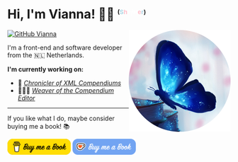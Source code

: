 # Hi, I'm Vianna! 🦋🌈 </sup><sup><small><small><small>(<span style="color:lightblue">S</span><span style="color:pink">h</span><span style="color:white">e</span><span style="color:white">/</span><span style="color:white">H</span><span style="color:pink">e</span><span style="color:lightblue">r</span>)</small></small></small></sup>
<img align='right' src="Images/vianna.png" width="230">

[![GitHub Vianna](https://img.shields.io/github/followers/vidalvanbergen?label=follow&style=social)](https://github.com/Thaiane)

I'm a front-end and software developer from the 🇳🇱 Netherlands.

**I'm currently working on:**
* 🐉 *[Chronicler of XML Compendiums](https://github.com/vidalvanbergen/FightClub5eXML)*
* 👩🏼‍💻 *[Weaver of the Compendium Editor](https://github.com/vidalvanbergen/CompendiumEditor)* 


<!--
**vidalvanbergen/vidalvanbergen** is a ✨ _special_ ✨ repository because its `README.md` (this file) appears on your GitHub profile.

Here are some ideas to get you started:

- 🔭 I’m currently working on ...
- 🌱 I’m currently learning ...
- 👯 I’m looking to collaborate on ...
- 🤔 I’m looking for help with ...
- 💬 Ask me about ...
- 📫 How to reach me: ...
- 😄 Pronouns: ...
- ⚡ Fun fact: ...
-->


----

If you like what I do, maybe consider buying me a book! 📚

<a href="https://www.buymeacoffee.com/viannaeuphoria" target="_blank"><img src="Images/coffee-buymeabook.png" alt="Buy me a Book" height="36"></a> <a href='https://ko-fi.com/viannaeuphoria' target='_blank'><img src='Images/kofi-buymeabook.png' border='0' alt='Buy me a Book at ko-fi.com' height='36'/></a>